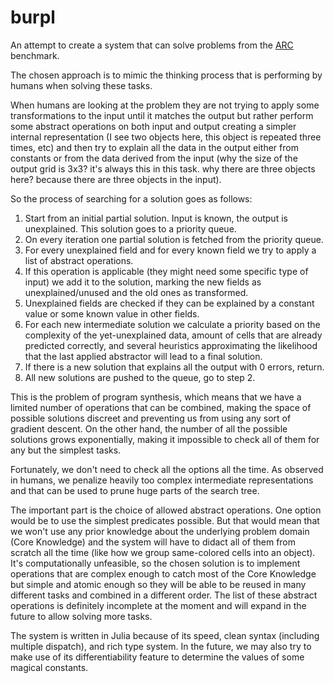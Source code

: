 # burpl

An attempt to create a system that can solve problems from the [ARC](https://github.com/fchollet/ARC) benchmark.

The chosen approach is to mimic the thinking process that is performing by humans when solving these tasks.

When humans are looking at the problem they are not trying to apply some transformations to the input until it matches the output 
but rather perform some abstract operations on both input and output creating a simpler internal representation 
(I see two objects here, this object is repeated three times, etc) and 
then try to explain all the data in the output either from constants or from the data derived from the input 
(why the size of the output grid is 3x3? it's always this in this task. why there are three objects here? because there are three objects in the input).

So the process of searching for a solution goes as follows:

1. Start from an initial partial solution. Input is known, the output is unexplained. This solution goes to a priority queue.
2. On every iteration one partial solution is fetched from the priority queue.
3. For every unexplained field and for every known field we try to apply a list of abstract operations.
4. If this operation is applicable (they might need some specific type of input) we add it to the solution, 
marking the new fields as unexplained/unused and the old ones as transformed.
5. Unexplained fields are checked if they can be explained by a constant value or some known value in other fields.
6. For each new intermediate solution we calculate a priority based on the complexity of the yet-unexplained data, 
amount of cells that are already predicted correctly, and several heuristics approximating the likelihood that the last applied abstractor will lead to a final solution.
7. If there is a new solution that explains all the output with 0 errors, return.
8. All new solutions are pushed to the queue, go to step 2.

This is the problem of program synthesis, which means that we have a limited number of operations that can be combined, 
making the space of possible solutions discreet and preventing us from using any sort of gradient descent.
On the other hand, the number of all the possible solutions grows exponentially, making it impossible to check all of them for any but the simplest tasks.

Fortunately, we don't need to check all the options all the time. As observed in humans, we penalize heavily too complex intermediate representations 
and that can be used to prune huge parts of the search tree.

The important part is the choice of allowed abstract operations. One option would be to use the simplest predicates possible. 
But that would mean that we won't use any prior knowledge about the underlying problem domain (Core Knowledge) and 
the system will have to didact all of them from scratch all the time (like how we group same-colored cells into an object).
It's computationally unfeasible, so the chosen solution is to implement operations that are complex enough to catch most of the Core Knowledge 
but simple and atomic enough so they will be able to be reused in many different tasks and combined in a different order. 
The list of these abstract operations is definitely incomplete at the moment and will expand in the future to allow solving more tasks.

The system is written in Julia because of its speed, clean syntax (including multiple dispatch), and rich type system. 
In the future, we may also try to make use of its differentiability feature to determine the values of some magical constants.
